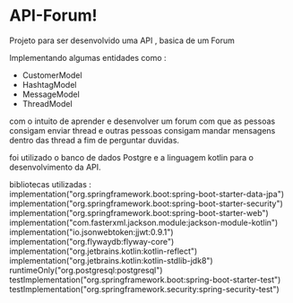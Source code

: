 # API-Forum!

Projeto para ser desenvolvido uma API , basica de um Forum 

Implementando algumas entidades como :
* CustomerModel 
* HashtagModel
* MessageModel
* ThreadModel

com o intuito de aprender e desenvolver um forum com que as pessoas consigam enviar thread e outras pessoas consigam mandar mensagens dentro das thread a fim de perguntar duvidas. 

foi utilizado o banco de dados Postgre e a linguagem kotlin para o desenvolvimento da API.

bibliotecas utilizadas : <br>
	implementation("org.springframework.boot:spring-boot-starter-data-jpa")
	implementation("org.springframework.boot:spring-boot-starter-security")
	implementation("org.springframework.boot:spring-boot-starter-web")
	implementation("com.fasterxml.jackson.module:jackson-module-kotlin")
	implementation("io.jsonwebtoken:jjwt:0.9.1")
	implementation("org.flywaydb:flyway-core")
	implementation("org.jetbrains.kotlin:kotlin-reflect")
	implementation("org.jetbrains.kotlin:kotlin-stdlib-jdk8")
	runtimeOnly("org.postgresql:postgresql")
	testImplementation("org.springframework.boot:spring-boot-starter-test")
	testImplementation("org.springframework.security:spring-security-test")

